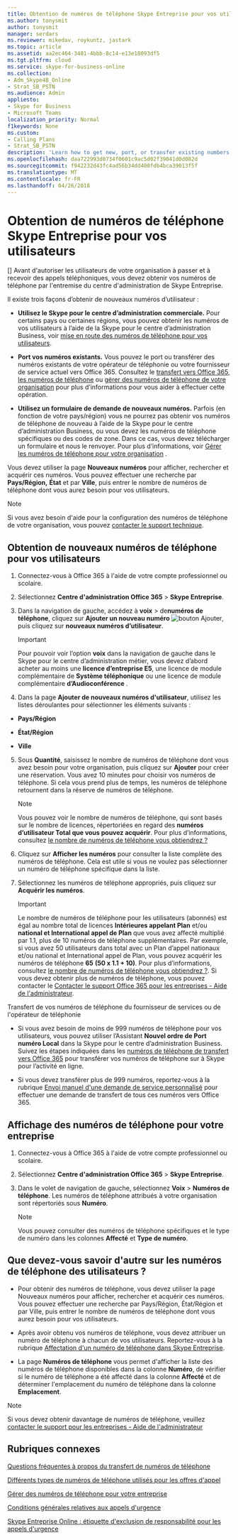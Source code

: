 ```yaml
---
title: Obtention de numéros de téléphone Skype Entreprise pour vos utilisateurs
ms.author: tonysmit
author: tonysmit
manager: serdars
ms.reviewer: mikedav, roykuntz, jastark
ms.topic: article
ms.assetid: aa2ec464-3481-4bbb-8c14-e13e18093df5
ms.tgt.pltfrm: cloud
ms.service: skype-for-business-online
ms.collection:
- Adm_Skype4B_Online
- Strat_SB_PSTN
ms.audience: Admin
appliesto:
- Skype for Business
- Microsoft Teams
localization_priority: Normal
f1keywords: None
ms.custom:
- Calling Plans
- Strat_SB_PSTN
description: 'Learn how to get new, port, or transfer existing numbers for Skype for Business, and how to show the changes to your users. '
ms.openlocfilehash: daa722993d0734f0601c9ac5d02f39041d0d082d
ms.sourcegitcommit: f942232d43fc4ad56b34dd400fdb4bca39013f5f
ms.translationtype: MT
ms.contentlocale: fr-FR
ms.lasthandoff: 04/26/2018
---
```

# <a name="getting-phone-numbers-for-your-users"></a>Obtention de numéros de téléphone Skype Entreprise pour vos utilisateurs

[] Avant d'autoriser les utilisateurs de votre organisation à passer et à recevoir des appels téléphoniques, vous devez obtenir vos numéros de téléphone par l'entremise du centre d'administration de Skype Entreprise.
  
Il existe trois façons d’obtenir de nouveaux numéros d’utilisateur :

- **Utilisez le Skype pour le centre d’administration commerciale.** Pour certains pays ou certaines régions, vous pouvez obtenir les numéros de vos utilisateurs à l’aide de la Skype pour le centre d’administration Business, voir [mise en route des numéros de téléphone pour vos utilisateurs](getting-phone-numbers-for-your-users.md).
    
- **Port vos numéros existants.** Vous pouvez le port ou transférer des numéros existants de votre opérateur de téléphonie ou votre fournisseur de service actuel vers Office 365. Consultez le [transfert vers Office 365, les numéros de téléphone](transfer-phone-numbers-to-office-365.md) ou [gérer des numéros de téléphone de votre organisation](manage-phone-numbers-for-your-organization/manage-phone-numbers-for-your-organization.md) pour plus d’informations pour vous aider à effectuer cette opération.  
  
- **Utilisez un formulaire de demande de nouveaux numéros.** Parfois (en fonction de votre pays/région) vous ne pourrez pas obtenir vos numéros de téléphone de nouveau à l’aide de la Skype pour le centre d’administration Business, ou vous devez les numéros de téléphone spécifiques ou des codes de zone. Dans ce cas, vous devez télécharger un formulaire et nous le renvoyer. Pour plus d’informations, voir [Gérer les numéros de téléphone pour votre organisation](manage-phone-numbers-for-your-organization/manage-phone-numbers-for-your-organization.md) .
    
Vous devez utiliser la page **Nouveaux numéros** pour afficher, rechercher et acquérir ces numéros. Vous pouvez effectuer une recherche par **Pays/Région,** **État** et par **Ville**, puis entrer le nombre de numéros de téléphone dont vous aurez besoin pour vos utilisateurs.
  
> [!NOTE]
> Si vous avez besoin d'aide pour la configuration des numéros de téléphone de votre organisation, vous pouvez [contacter le support technique](https://support.office.com/article/32a17ca7-6fa0-4870-8a8d-e25ba4ccfd4b). 
  
## <a name="get-new-phone-numbers-for-your-users"></a>Obtention de nouveaux numéros de téléphone pour vos utilisateurs
  
1. Connectez-vous à Office 365 à l'aide de votre compte professionnel ou scolaire.
    
2. Sélectionnez **Centre d'administration Office 365** > **Skype Entreprise**.
    
3. Dans la navigation de gauche, accédez à **voix** > de**numéros de téléphone**, cliquez sur **Ajouter un nouveau numéro** ![bouton Ajouter](../images/c224fbd0-f0f5-46ce-a1a7-73adf4540ef7.png), puis cliquez sur **nouveaux numéros d’utilisateur**.
    
    > [!IMPORTANT]
    > Pour pouvoir voir l’option **voix** dans la navigation de gauche dans le Skype pour le centre d’administration métier, vous devez d’abord acheter au moins une **licence d’entreprise E5**, une licence de module complémentaire de **Système téléphonique** ou une licence de module complémentaire **d’Audioconférence** .
    
4. Dans la page **Ajouter de nouveaux numéros d'utilisateur**, utilisez les listes déroulantes pour sélectionner les éléments suivants :
    
  - **Pays/Région**
    
  - **État/Région**
    
  - **Ville**
    
5. Sous **Quantité**, saisissez le nombre de numéros de téléphone dont vous avez besoin pour votre organisation, puis cliquez sur **Ajouter** pour créer une réservation. Vous avez 10 minutes pour choisir vos numéros de téléphone. Si cela vous prend plus de temps, les numéros de téléphone retournent dans la réserve de numéros de téléphone.
    
    > [!NOTE]
    > Vous pouvez voir le nombre de numéros de téléphone, qui sont basés sur le nombre de licences, répertoriées en regard des **numéros d’utilisateur Total que vous pouvez acquérir**. Pour plus d’informations, consultez [le nombre de numéros de téléphone vous obtiendrez ?](how-many-phone-numbers-can-you-get.md)
  
6. Cliquez sur **Afficher les numéros** pour consulter la liste complète des numéros de téléphone. Cela est utile si vous ne voulez pas sélectionner un numéro de téléphone spécifique dans la liste.
    
7. Sélectionnez les numéros de téléphone appropriés, puis cliquez sur **Acquérir les numéros**.
    
    > [!IMPORTANT]
    > Le nombre de numéros de téléphone pour les utilisateurs (abonnés) est égal au nombre total de licences **Intérieures appelant Plan** et/ou **national et International appel de Plan** que vous avez affecté multiplié par 1.1, plus de 10 numéros de téléphone supplémentaires. Par exemple, si vous avez 50 utilisateurs dans total avec un Plan d’appel nationaux et/ou national et International appel de Plan, vous pouvez acquérir les numéros de téléphone **65** **(50 x 1.1 + 10)**. Pour plus d’informations, consultez [le nombre de numéros de téléphone vous obtiendrez ?](how-many-phone-numbers-can-you-get.md). Si vous devez obtenir plus de numéros de téléphone, vous pouvez contacter le [Contacter le support Office 365 pour les entreprises - Aide de l'administrateur](https://support.office.com/article/32a17ca7-6fa0-4870-8a8d-e25ba4ccfd4b). 
  
 Transfert de vos numéros de téléphone du fournisseur de services ou de l'opérateur de téléphonie
  
- Si vous avez besoin de moins de 999 numéros de téléphone pour vos utilisateurs, vous pouvez utiliser l’Assistant **Nouvel ordre de Port numéro Local** dans la Skype pour le centre d’administration Business. Suivez les étapes indiquées dans les [numéros de téléphone de transfert vers Office 365](transfer-phone-numbers-to-office-365.md) pour transférer vos numéros de téléphone sur à Skype pour l’activité en ligne.
    
- Si vous devez transférer plus de 999 numéros, reportez-vous à la rubrique [Envoi manuel d'une demande de service personnalisé](manually-submit-a-custom-service-request.md) pour effectuer une demande de transfert de tous ces numéros vers Office 365.
    
## <a name="show-phone-numbers-for-your-organization"></a>Affichage des numéros de téléphone pour votre entreprise

1. Connectez-vous à Office 365 à l'aide de votre compte professionnel ou scolaire.
    
2. Sélectionnez **Centre d'administration Office 365** > **Skype Entreprise**.
    
3. Dans le volet de navigation de gauche, sélectionnez **Voix** > **Numéros de téléphone**. Les numéros de téléphone attribués à votre organisation sont répertoriés sous **Numéro**.
    
    > [!NOTE]
    > Vous pouvez consulter des numéros de téléphone spécifiques et le type de numéro dans les colonnes **Affecté** et **Type de numéro**.
  
## <a name="what-else-do-you-need-to-know-about-users-phone-numbers"></a>Que devez-vous savoir d'autre sur les numéros de téléphone des utilisateurs ?

- Pour obtenir des numéros de téléphone, vous devez utiliser la page Nouveaux numéros pour afficher, rechercher et acquérir ces numéros. Vous pouvez effectuer une recherche par Pays/Région, État/Région et par Ville, puis entrer le nombre de numéros de téléphone dont vous aurez besoin pour vos utilisateurs.
    
- Après avoir obtenu vos numéros de téléphone, vous devez attribuer un numéro de téléphone à chacun de vos utilisateurs. Reportez-vous à la rubrique [Affectation d'un numéro de téléphone dans Skype Entreprise](assign-change-or-remove-a-phone-number-for-a-user.md).
    
- La page **Numéros de téléphone** vous permet d'afficher la liste des numéros de téléphone disponibles dans la colonne **Numéro**, de vérifier si le numéro de téléphone a été affecté dans la colonne **Affecté** et de déterminer l'emplacement du numéro de téléphone dans la colonne **Emplacement**.

> [!NOTE]
> Si vous devez obtenir davantage de numéros de téléphone, veuillez [contacter le support pour les entreprises - Aide de l'administrateur](https://support.office.com/article/32a17ca7-6fa0-4870-8a8d-e25ba4ccfd4b)
    
## <a name="related-topics"></a>Rubriques connexes
[Questions fréquentes à propos du transfert de numéros de téléphone](transferring-phone-numbers-common-questions.md)

[Différents types de numéros de téléphone utilisés pour les offres d'appel](different-kinds-of-phone-numbers-used-for-calling-plans.md)

[Gérer des numéros de téléphone pour votre entreprise](../what-are-calling-plans-in-office-365/manage-phone-numbers-for-your-organization/manage-phone-numbers-for-your-organization.md)

[Conditions générales relatives aux appels d'urgence](../legal-and-regulatory/emergency-calling-terms-and-conditions.md)

[Skype Entreprise Online : étiquette d'exclusion de responsabilité pour les appels d'urgence](https://github.com/MicrosoftDocs/OfficeDocs-SkypeForBusiness/blob/live/Skype/SfbOnline/downloads/emergency-calling/emergency-calling-label-(en-us)-(v.1.0).zip?raw=true)

  
 

